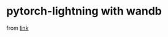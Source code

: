 # pytorch-lightning with wandb

from [link](https://wandb.ai/wandb_fc/korean/reports/Weights-Biases-Pytorch-Lightning---VmlldzozNzAxOTg)